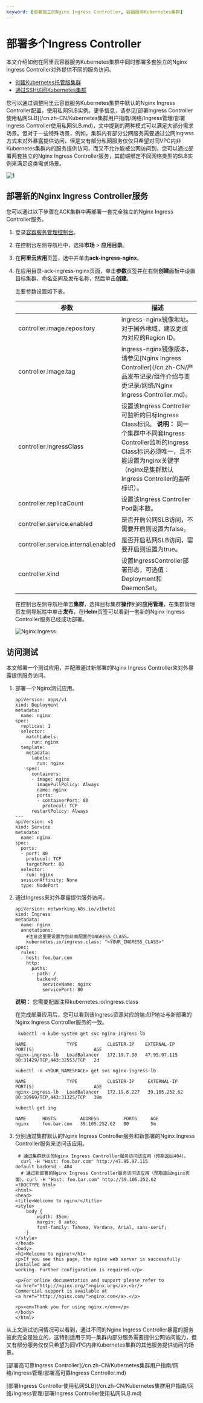 ```yaml
---
keyword: [部署独立的Nginx Ingress Controller, 容器服务Kubernetes集群]
---
```


# 部署多个Ingress Controller

本文介绍如何在阿里云容器服务Kubernetes集群中同时部署多套独立的Nginx Ingress Controller对外提供不同的服务访问。

-   [创建Kubernetes托管版集群](/cn.zh-CN/Kubernetes集群用户指南/集群/创建集群/创建Kubernetes托管版集群.md)
-   [通过SSH访问Kubernetes集群](/cn.zh-CN/Kubernetes集群用户指南/集群/连接集群/通过SSH访问Kubernetes集群.md)

您可以通过调整阿里云容器服务Kubernetes集群中默认的Nginx Ingress Controller配置，使用私网SLB实例。更多信息，请参见[部署Ingress Controller使用私网SLB](/cn.zh-CN/Kubernetes集群用户指南/网络/Ingress管理/部署Ingress Controller使用私网SLB.md)，文中提到的两种模式可以满足大部分需求场景。但对于一些特殊场景，例如，集群内有部分公网服务需要通过公网Ingress方式来对外暴露提供访问，但是又有部分私网服务仅仅只希望对同VPC内非Kubernetes集群内的服务提供访问，而又不允许能被公网访问到，您可以通过部署两套独立的Nginx Ingress Controller服务，其前端绑定不同网络类型的SLB实例来满足这类需求场景。

![1](https://static-aliyun-doc.oss-accelerate.aliyuncs.com/assets/img/zh-CN/9063659951/p81390.png)

## 部署新的Nginx Ingress Controller服务

您可以通过以下步骤在ACK集群中再部署一套完全独立的Nginx Ingress Controller服务。

1.  登录[容器服务管理控制台](https://cs.console.aliyun.com)。

2.  在控制台左侧导航栏中，选择**市场** \> **应用目录**。

3.  在**阿里云应用**页签，选中并单击**ack-ingress-nginx**。

4.  在应用目录-ack-ingress-nginx页面，单击**参数**页签并在右侧**创建**面板中设置目标集群、命名空间及发布名称，然后单击**创建**。

    主要参数设置如下表。

    |参数|描述|
    |--|--|
    |controller.image.repository|ingress-nginx镜像地址。对于国外地域，建议更改为对应的Region ID。|
    |controller.image.tag|ingress-nginx镜像版本，请参见[Nginx Ingress Controller](/cn.zh-CN/产品发布记录/组件介绍与变更记录/网络/Nginx Ingress Controller.md)。|
    |controller.ingressClass|设置该Ingress Controller可监听的目标Ingress Class标识。 **说明：** 同一个集群中不同套Ingress Controller监听的Ingress Class标识必须唯一，且不能设置为nginx关键字（nginx是集群默认Ingress Controller的监听标识）。 |
    |controller.replicaCount|设置该Ingress Controller Pod副本数。|
    |controller.service.enabled|是否开启公网SLB访问，不需要开启则设置为false。|
    |controller.service.internal.enabled|是否开启私网SLB访问，需要开启则设置为true。|
    |controller.kind|设置IngressController部署形态，可选值：Deployment和DaemonSet。|

    在控制台左侧导航栏单击**集群**，选择目标集群**操作**列的**应用管理**，在集群管理页左侧导航栏中单击**发布**，在**Helm**页签可以看到一套新的Nginx Ingress Controller服务已经成功部署。

    ![Nginx Ingress](https://static-aliyun-doc.oss-accelerate.aliyuncs.com/assets/img/zh-CN/0163659951/p158138.png)


## 访问测试

本文部署一个测试应用，并配置通过新部署的Nginx Ingress Controller来对外暴露提供服务访问。

1.  部署一个Nginx测试应用。

    ```
    apiVersion: apps/v1
    kind: Deployment
    metadata:
      name: nginx
    spec:
      replicas: 1
      selector:
        matchLabels:
          run: nginx
      template:
        metadata:
          labels:
            run: nginx
        spec:
          containers:
          - image: nginx
            imagePullPolicy: Always
            name: nginx
            ports:
            - containerPort: 80
              protocol: TCP
          restartPolicy: Always
    ---
    apiVersion: v1
    kind: Service
    metadata:
      name: nginx
    spec:
      ports:
      - port: 80
        protocol: TCP
        targetPort: 80
      selector:
        run: nginx
      sessionAffinity: None
      type: NodePort
    ```

2.  通过Ingress来对外暴露提供服务访问。

    ```
    apiVersion: networking.k8s.io/v1beta1
    kind: Ingress
    metadata:
      name: nginx
      annotations:
        #注意这里要设置为您前面配置的INGRESS_CLASS。
        kubernetes.io/ingress.class: "<YOUR_INGRESS_CLASS>"
    spec:
      rules:
      - host: foo.bar.com
        http:
          paths:
          - path: /
            backend:
              serviceName: nginx
              servicePort: 80
    ```

    **说明：** 您需要配置注释kubernetes.io/ingress.class

    在完成部署应用后，您可以看到该Ingress资源对应的端点IP地址与新部署的Nginx Ingress Controller服务的一致。

    ```
     kubectl -n kube-system get svc nginx-ingress-lb
    ```

    ```
    NAME               TYPE           CLUSTER-IP    EXTERNAL-IP    PORT(S)                      AGE
    nginx-ingress-lb   LoadBalancer   172.19.7.30   47.95.97.115   80:31429/TCP,443:32553/TCP   2d
    ```

    ```
    kubectl -n <YOUR_NAMESPACE> get svc nginx-ingress-lb
    ```

    ```
    NAME               TYPE           CLUSTER-IP     EXTERNAL-IP     PORT(S)                      AGE
    nginx-ingress-lb   LoadBalancer   172.19.6.227   39.105.252.62   80:30969/TCP,443:31325/TCP   39m
    ```

    ```
    kubectl get ing
    ```

    ```
    NAME      HOSTS         ADDRESS         PORTS     AGE
    nginx     foo.bar.com   39.105.252.62   80        5m
    ```

3.  分别通过集群默认的Nginx Ingress Controller服务和新部署的Nginx Ingress Controller服务来访问该应用。

    ```
     # 通过集群默认的Nginx Ingress Controller服务访问该应用（预期返回404）。
      curl -H "Host: foo.bar.com" http://47.95.97.115
    default backend - 404                                                                                                                                                                                        
      # 通过新部署的Nginx Ingress Controller服务访问该应用（预期返回nginx页面）。curl -H "Host: foo.bar.com" http://39.105.252.62
    <!DOCTYPE html>
    <html>
    <head>
    <title>Welcome to nginx!</title>
    <style>
        body {
            width: 35em;
            margin: 0 auto;
            font-family: Tahoma, Verdana, Arial, sans-serif;
        }
    </style>
    </head>
    <body>
    <h1>Welcome to nginx!</h1>
    <p>If you see this page, the nginx web server is successfully installed and
    working. Further configuration is required.</p>
    
    <p>For online documentation and support please refer to
    <a href="http://nginx.org/">nginx.org</a>.<br/>
    Commercial support is available at
    <a href="http://nginx.com/">nginx.com</a>.</p>
    
    <p><em>Thank you for using nginx.</em></p>
    </body>
    </html>
    ```


从上文测试访问情况可以看到，通过不同的Nginx Ingress Controller暴露的服务彼此完全是独立的，这特别适用于同一集群内部分服务需要提供公网访问能力，但又有部分服务仅仅只希望为同VPC内非Kubernetes集群的其他服务提供访问的场景。

[部署高可靠Ingress Controller](/cn.zh-CN/Kubernetes集群用户指南/网络/Ingress管理/部署高可靠Ingress Controller.md)

[部署Ingress Controller使用私网SLB](/cn.zh-CN/Kubernetes集群用户指南/网络/Ingress管理/部署Ingress Controller使用私网SLB.md)

